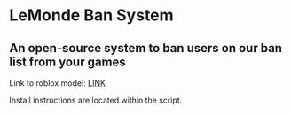 # LeMonde Ban System
## An open-source system to ban users on our ban list from your games

Link to roblox model: [LINK](https://www.roblox.com/library/6329274581/LeMonde-Ban-System)

Install instructions are located within the script.